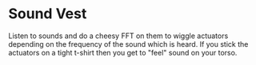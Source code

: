 # Sound Vest
Listen to sounds and do a cheesy FFT on them to wiggle actuators depending on the frequency of the sound which is heard. If you stick the actuators on a tight t-shirt then you get to "feel" sound on your torso.
